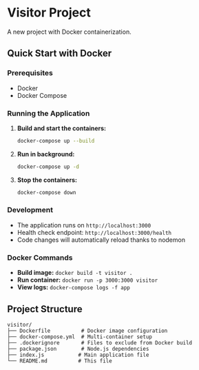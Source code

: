 # Visitor Project

A new project with Docker containerization.

## Quick Start with Docker

### Prerequisites
- Docker
- Docker Compose

### Running the Application

1. **Build and start the containers:**
   ```bash
   docker-compose up --build
   ```

2. **Run in background:**
   ```bash
   docker-compose up -d
   ```

3. **Stop the containers:**
   ```bash
   docker-compose down
   ```

### Development

- The application runs on `http://localhost:3000`
- Health check endpoint: `http://localhost:3000/health`
- Code changes will automatically reload thanks to nodemon

### Docker Commands

- **Build image:** `docker build -t visitor .`
- **Run container:** `docker run -p 3000:3000 visitor`
- **View logs:** `docker-compose logs -f app`

## Project Structure

```
visitor/
├── Dockerfile          # Docker image configuration
├── docker-compose.yml  # Multi-container setup
├── .dockerignore       # Files to exclude from Docker build
├── package.json        # Node.js dependencies
├── index.js           # Main application file
└── README.md          # This file
``` 